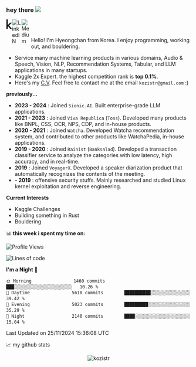 ### hey there <img src="https://media.giphy.com/media/hvRJCLFzcasrR4ia7z/giphy.gif" width="25px">

<div class="icons">
  <a href="https://kaggle.com/kozistr">
    <img align="left" alt="Kaggle" width="16px" src="assets/kaggle-brands.svg" />
  </a>
  <a href="https://www.linkedin.com/in/kozistr/">
    <img align="left" alt="LinkedIN" width="26px" src="https://github.com/gauravghongde/social-icons/blob/master/SVG/Color/LinkedIN.svg" />
  </a>
  <a href="https://medium.com/@kozistr">
    <img align="left" alt="Medium" width="26px" src="https://github.com/gauravghongde/social-icons/blob/master/SVG/Color/Medium.svg" />
  </a>
  <br />
</div>

<br />

Hello! I'm Hyeongchan from Korea. I enjoy programming, working out, and bouldering.

* Service many machine learning products in various domains, Audio & Speech, Vision, NLP, Recommendation Systems, Tabular, and LLM applications in many startups.
* Kaggle 2x Expert. the highest competition rank is **top 0.1%**.
* Here's my [C.V](http://kozistr.tech/about). Feel free to contact me at the email `kozistr@gmail.com` :)

**previously...**

* **2023 - 2024** : Joined `Sionic.AI`. Built enterprise-grade LLM applications.
* **2021 - 2023** : Joined `Viva Republica` (`Toss`). Developed many products like BNPL, CSS, OCR, NPS, CDP, and in-house products.
* **2020 - 2021** : Joined `Watcha`. Developed Watcha recommendation system, and contributed to other products like WatchaPedia, in-house applications.
* **2019 - 2020** : Joined `Rainist` (`Banksalad`). Developed a transaction classifier service to analyze the categories with low latency, high accuracy, and in real-time.
* **2019** : Joined `VoyagerX`. Developed a speaker diarization product that automatically recognizes the contents of the meeting.
* **- 2019** : offensive security stuffs. Mainly researched and studied Linux kernel exploitation and reverse engineering.

**Current Interests**

* Kaggle Challenges
* Building something in Rust
* Bouldering

📊 **this week i spent my time on:**
<!--START_SECTION:waka-->
![Profile Views](http://img.shields.io/badge/Profile%20Views-16-blue)

![Lines of code](https://img.shields.io/badge/From%20Hello%20World%20I%27ve%20Written-4.5%20million%20lines%20of%20code-blue)

**I'm a Night 🦉** 

```text
🌞 Morning                1460 commits        ███░░░░░░░░░░░░░░░░░░░░░░   10.26 % 
🌆 Daytime                5610 commits        ██████████░░░░░░░░░░░░░░░   39.42 % 
🌃 Evening                5023 commits        █████████░░░░░░░░░░░░░░░░   35.29 % 
🌙 Night                  2140 commits        ████░░░░░░░░░░░░░░░░░░░░░   15.04 % 
```



 Last Updated on 25/11/2024 15:36:08 UTC
<!--END_SECTION:waka-->

📈 my github stats

<p align="center"> <img src="https://github-readme-stats.vercel.app/api?username=kozistr&show_icons=true&theme=gotham" alt="kozistr" />
